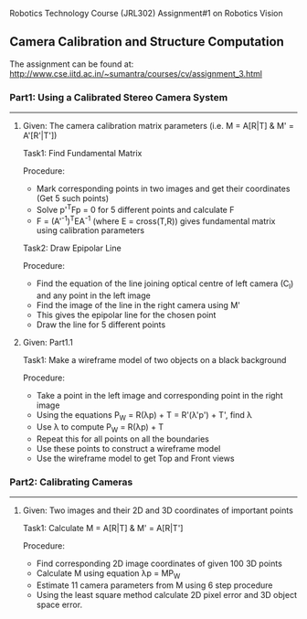 Robotics Technology Course (JRL302) Assignment#1 on Robotics Vision

## Camera Calibration and Structure Computation

The assignment can be found at: http://www.cse.iitd.ac.in/~sumantra/courses/cv/assignment_3.html

### Part1: Using a Calibrated Stereo Camera System
----------------------------------------------
1. Given: The camera calibration matrix parameters (i.e. M = A[R|T] & M' = A'[R'|T'])

    Task1: Find Fundamental Matrix

    Procedure: 
    - Mark corresponding points in two images and get their coordinates (Get 5  such points)
    - Solve p'<sup>T</sup>Fp = 0 for 5 different points and calculate F
    - F = (A'<sup>-1</sup>)<sup>T</sup>EA<sup>-1</sup> (where E = cross(T,R)) gives fundamental matrix using calibration parameters
  	
    Task2: Draw Epipolar Line
  	
    Procedure:
    - Find the equation of the line joining optical centre of left camera (C<sub>l</sub>) and any point in the left image
    - Find the image of the line in the right camera using M'
    - This gives the epipolar line for the chosen point
    - Draw the line for 5 different points

2. Given: Part1.1

    Task1: Make a wireframe model of two objects on a black background

    Procedure:
    - Take a point in the left image and corresponding point in the right image
    - Using the equations P<sub>W</sub> = R(λp) + T = R'(λ'p') + T', find λ
    - Use λ to compute P<sub>W</sub> = R(λp) + T
    - Repeat this for all points on all the boundaries
    - Use these points to construct a wireframe model
    - Use the wireframe model to get Top and Front views

### Part2: Calibrating Cameras
--------------------------
1. Given: Two images and their 2D and 3D coordinates of important points

    Task1: Calculate M = A[R|T] & M' = A[R|T']

    Procedure:
    - Find corresponding 2D image coordinates of given 100 3D points
    - Calculate M using equation λp = MP<sub>W</sub>
    - Estimate 11 camera parameters from M using 6 step procedure
    - Using the least square method calculate 2D pixel error and 3D object space error.

